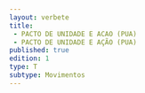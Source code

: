```yaml
---
layout: verbete
title:
 - PACTO DE UNIDADE E ACAO (PUA)
 - PACTO DE UNIDADE E AÇÃO (PUA)
published: true
edition: 1  
type: T
subtype: Movimentos
---
```


